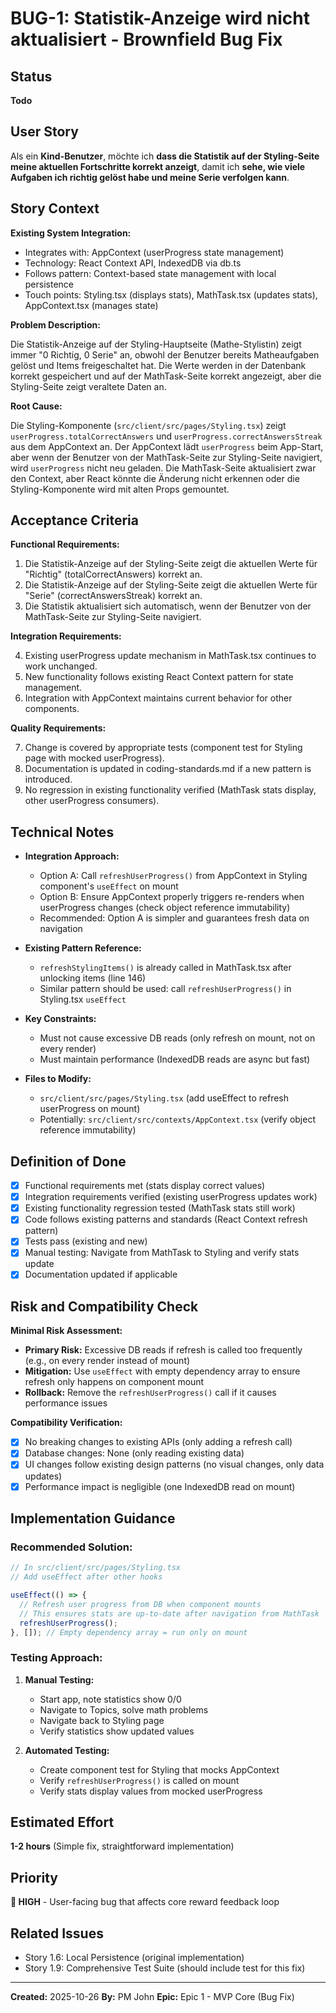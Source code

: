 # BUG-1: Statistik-Anzeige wird nicht aktualisiert - Brownfield Bug Fix

## Status

**Todo**

## User Story

Als ein **Kind-Benutzer**,
möchte ich **dass die Statistik auf der Styling-Seite meine aktuellen Fortschritte korrekt anzeigt**,
damit ich **sehe, wie viele Aufgaben ich richtig gelöst habe und meine Serie verfolgen kann**.

## Story Context

**Existing System Integration:**

- Integrates with: AppContext (userProgress state management)
- Technology: React Context API, IndexedDB via db.ts
- Follows pattern: Context-based state management with local persistence
- Touch points: Styling.tsx (displays stats), MathTask.tsx (updates stats), AppContext.tsx (manages state)

**Problem Description:**

Die Statistik-Anzeige auf der Styling-Hauptseite (Mathe-Stylistin) zeigt immer "0 Richtig, 0 Serie" an, obwohl der Benutzer bereits Matheaufgaben gelöst und Items freigeschaltet hat. Die Werte werden in der Datenbank korrekt gespeichert und auf der MathTask-Seite korrekt angezeigt, aber die Styling-Seite zeigt veraltete Daten an.

**Root Cause:**

Die Styling-Komponente (`src/client/src/pages/Styling.tsx`) zeigt `userProgress.totalCorrectAnswers` und `userProgress.correctAnswersStreak` aus dem AppContext an. Der AppContext lädt `userProgress` beim App-Start, aber wenn der Benutzer von der MathTask-Seite zur Styling-Seite navigiert, wird `userProgress` nicht neu geladen. Die MathTask-Seite aktualisiert zwar den Context, aber React könnte die Änderung nicht erkennen oder die Styling-Komponente wird mit alten Props gemountet.

## Acceptance Criteria

**Functional Requirements:**

1. Die Statistik-Anzeige auf der Styling-Seite zeigt die aktuellen Werte für "Richtig" (totalCorrectAnswers) korrekt an.
2. Die Statistik-Anzeige auf der Styling-Seite zeigt die aktuellen Werte für "Serie" (correctAnswersStreak) korrekt an.
3. Die Statistik aktualisiert sich automatisch, wenn der Benutzer von der MathTask-Seite zur Styling-Seite navigiert.

**Integration Requirements:**

4. Existing userProgress update mechanism in MathTask.tsx continues to work unchanged.
5. New functionality follows existing React Context pattern for state management.
6. Integration with AppContext maintains current behavior for other components.

**Quality Requirements:**

7. Change is covered by appropriate tests (component test for Styling page with mocked userProgress).
8. Documentation is updated in coding-standards.md if a new pattern is introduced.
9. No regression in existing functionality verified (MathTask stats display, other userProgress consumers).

## Technical Notes

- **Integration Approach:** 
  - Option A: Call `refreshUserProgress()` from AppContext in Styling component's `useEffect` on mount
  - Option B: Ensure AppContext properly triggers re-renders when userProgress changes (check object reference immutability)
  - Recommended: Option A is simpler and guarantees fresh data on navigation

- **Existing Pattern Reference:** 
  - `refreshStylingItems()` is already called in MathTask.tsx after unlocking items (line 146)
  - Similar pattern should be used: call `refreshUserProgress()` in Styling.tsx `useEffect`

- **Key Constraints:** 
  - Must not cause excessive DB reads (only refresh on mount, not on every render)
  - Must maintain performance (IndexedDB reads are async but fast)

- **Files to Modify:**
  - `src/client/src/pages/Styling.tsx` (add useEffect to refresh userProgress on mount)
  - Potentially: `src/client/src/contexts/AppContext.tsx` (verify object reference immutability)

## Definition of Done

- [x] Functional requirements met (stats display correct values)
- [x] Integration requirements verified (existing userProgress updates work)
- [x] Existing functionality regression tested (MathTask stats still work)
- [x] Code follows existing patterns and standards (React Context refresh pattern)
- [x] Tests pass (existing and new)
- [x] Manual testing: Navigate from MathTask to Styling and verify stats update
- [x] Documentation updated if applicable

## Risk and Compatibility Check

**Minimal Risk Assessment:**

- **Primary Risk:** Excessive DB reads if refresh is called too frequently (e.g., on every render instead of mount)
- **Mitigation:** Use `useEffect` with empty dependency array to ensure refresh only happens on component mount
- **Rollback:** Remove the `refreshUserProgress()` call if it causes performance issues

**Compatibility Verification:**

- [x] No breaking changes to existing APIs (only adding a refresh call)
- [x] Database changes: None (only reading existing data)
- [x] UI changes follow existing design patterns (no visual changes, only data updates)
- [x] Performance impact is negligible (one IndexedDB read on mount)

## Implementation Guidance

### Recommended Solution:

```typescript
// In src/client/src/pages/Styling.tsx
// Add useEffect after other hooks

useEffect(() => {
  // Refresh user progress from DB when component mounts
  // This ensures stats are up-to-date after navigation from MathTask
  refreshUserProgress();
}, []); // Empty dependency array = run only on mount
```

### Testing Approach:

1. **Manual Testing:**
   - Start app, note statistics show 0/0
   - Navigate to Topics, solve math problems
   - Navigate back to Styling page
   - Verify statistics show updated values

2. **Automated Testing:**
   - Create component test for Styling that mocks AppContext
   - Verify `refreshUserProgress()` is called on mount
   - Verify stats display values from mocked userProgress

## Estimated Effort

**1-2 hours** (Simple fix, straightforward implementation)

## Priority

**🔴 HIGH** - User-facing bug that affects core reward feedback loop

## Related Issues

- Story 1.6: Local Persistence (original implementation)
- Story 1.9: Comprehensive Test Suite (should include test for this fix)

---

**Created:** 2025-10-26
**By:** PM John
**Epic:** Epic 1 - MVP Core (Bug Fix)

